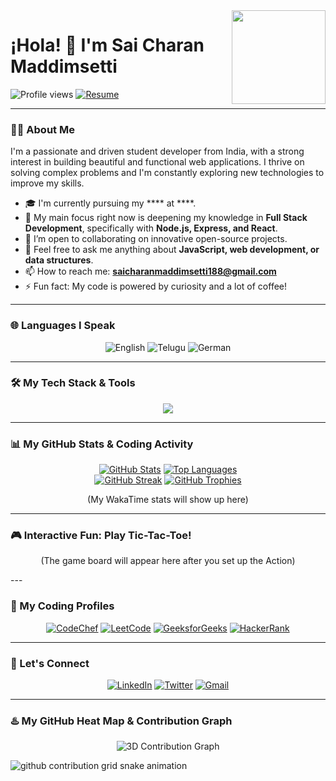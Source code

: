 <img src="https://i.postimg.cc/9QjY9p7M/doraemon.png" width="150" align="right">

<h1 align="left">
 ¡Hola! 👋 I'm Sai Charan Maddimsetti
</h1>
<a href="https://tenor.com/view/doraemon-bow-bowing-respect-gif-15306744"></a><script type="text/javascript" async src="https://tenor.com/embed.js"></script>

<p align="left">
  <img src="https://komarev.com/ghpvc/?username=Saicharan7777&label=PROFILE+VIEWS&color=00aaff&style=flat-square" alt="Profile views"/>
  <a href="" target="_blank">
    <img src="https://img.shields.io/badge/See_My_Resume-24292e?style=flat-square&logo=visualstudiocode&logoColor=00aaff" alt="Resume"/>
  </a>
</p>

---

### 👨‍💻 About Me

<p>
I'm a passionate and driven student developer from India, with a strong interest in building beautiful and functional web applications. I thrive on solving complex problems and I'm constantly exploring new technologies to improve my skills.
</p>

- 🎓 I'm currently pursuing my **** at ****.
- 🌱 My main focus right now is deepening my knowledge in **Full Stack Development**, specifically with **Node.js, Express, and React**.
- 👯 I’m open to collaborating on innovative open-source projects.
- 💬 Feel free to ask me anything about **JavaScript, web development, or data structures**.
- 📫 How to reach me: **saicharanmaddimsetti188@gmail.com**
- ⚡ Fun fact: My code is powered by curiosity and a lot of coffee!

---

### 🌐 Languages I Speak

<p align="center">
  <img src="https://img.shields.io/badge/English-Fluent-0073E6?style=for-the-badge" alt="English"/>
  <img src="https://img.shields.io/badge/Telugu-Native-F27A24?style=for-the-badge" alt="Telugu"/>
  <img src="https://img.shields.io/badge/German-Learning-lightgrey?style=for-the-badge" alt="German"/>
</p>

---

### 🛠️ My Tech Stack & Tools

<p align="center" name="My Primary Tech Stack">
  <img src="https://skillicons.dev/icons?i=c,cpp,py,java,html,css,js,react,bootstrap,tailwind,aws,git,github,vscode&perline=7" />
</p>

---

### 📊 My GitHub Stats & Coding Activity

<p align="center">
  <a href="https://github.com/Saicharan7777"><img src="https://github-readme-stats.vercel.app/api?username=Saicharan7777&show_icons=true&theme=tokyonight&hide_border=true&include_all_commits=true&count_private=true" alt="GitHub Stats" /></a>
  <a href="https://github.com/Saicharan7777"><img src="https://github-readme-stats.vercel.app/api/top-langs/?username=Saicharan7777&layout=compact&theme=tokyonight&hide_border=true" alt="Top Languages" /></a>
  <br>
  <a href="https://github.com/Saicharan7777"><img src="https://github-readme-streak-stats.herokuapp.com/?user=Saicharan7777&theme=dark&hide_border=true" alt="GitHub Streak"/></a>
  <a href="https://github.com/Saicharan7777"><img src="https://github-profile-trophy.vercel.app/?username=Saicharan7777&theme=dracula&no-frame=true&no-bg=true&margin-w=4" alt="GitHub Trophies"/></a>
</p>

<p align="center">
  (My WakaTime stats will show up here)
  </p>

---

### 🎮 Interactive Fun: Play Tic-Tac-Toe!
<p align="center">
  (The game board will appear here after you set up the Action)
</p>
---

### 🧠 My Coding Profiles

<p align="center">
  <a href="https://www.codechef.com/users/msc_355" target="_blank"><img src="https://img.shields.io/badge/CodeChef-5B4638?style=for-the-badge&logo=codechef&logoColor=white" alt="CodeChef" /></a>
  <a href="" target="_blank"><img src="https://img.shields.io/badge/LeetCode-FFA116?style=for-the-badge&logo=leetcode&logoColor=black" alt="LeetCode" /></a>
  <a href="" target="_blank"><img src="https://img.shields.io/badge/GeeksforGeeks-0F9D58?style=for-the-badge&logo=geeksforgeeks&logoColor=white" alt="GeeksforGeeks" /></a>
  <a href="" target="_blank"><img src="https://img.shields.io/badge/HackerRank-2EC866?style=for-the-badge&logo=hackerrank&logoColor=white" alt="HackerRank" /></a>
</p>

---

### 🤝 Let's Connect

<p align="center">
  <a href="" target="_blank"><img src="https://img.shields.io/badge/LinkedIn-0077B5?style=for-the-badge&logo=linkedin&logoColor=white" alt="LinkedIn"/></a>
  <a href="" target="_blank"><img src="https://img.shields.io/badge/Twitter-1DA1F2?style=for-the-badge&logo=twitter&logoColor=white" alt="Twitter"/></a>
  <a href="mailto:saicharanmaddimsetti188@gmail.com" target="_blank"><img src="https://img.shields.io/badge/Gmail-D14836?style=for-the-badge&logo=gmail&logoColor=white" alt="Gmail"/></a>
</p>

---

### ♨️ My GitHub Heat Map & Contribution Graph

<p align="center">
  <img src="https://github-profile-3d-contrib.vercel.app/api?username=Saicharan7777&theme=dark&background=00000000" alt="3D Contribution Graph"/>
</p>

<picture>
  <source media="(prefers-color-scheme: dark)" srcset="https://raw.githubusercontent.com/Saicharan7777/Saicharan7777/output/github-contribution-grid-snake-dark.svg">
  <source media="(prefers-color-scheme: light)" srcset="https://raw.githubusercontent.com/Saicharan7777/Saicharan7777/output/github-contribution-grid-snake.svg">
  <img alt="github contribution grid snake animation" src="https://raw.githubusercontent.com/Saicharan7777/Saicharan7777/output/github-contribution-grid-snake.svg">
</picture>
